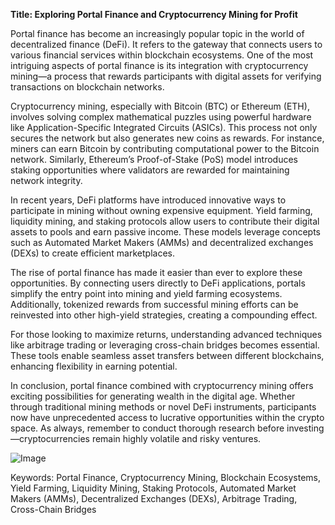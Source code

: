 **Title: Exploring Portal Finance and Cryptocurrency Mining for Profit**

Portal finance has become an increasingly popular topic in the world of decentralized finance (DeFi). It refers to the gateway that connects users to various financial services within blockchain ecosystems. One of the most intriguing aspects of portal finance is its integration with cryptocurrency mining—a process that rewards participants with digital assets for verifying transactions on blockchain networks.

Cryptocurrency mining, especially with Bitcoin (BTC) or Ethereum (ETH), involves solving complex mathematical puzzles using powerful hardware like Application-Specific Integrated Circuits (ASICs). This process not only secures the network but also generates new coins as rewards. For instance, miners can earn Bitcoin by contributing computational power to the Bitcoin network. Similarly, Ethereum’s Proof-of-Stake (PoS) model introduces staking opportunities where validators are rewarded for maintaining network integrity.

In recent years, DeFi platforms have introduced innovative ways to participate in mining without owning expensive equipment. Yield farming, liquidity mining, and staking protocols allow users to contribute their digital assets to pools and earn passive income. These models leverage concepts such as Automated Market Makers (AMMs) and decentralized exchanges (DEXs) to create efficient marketplaces.

The rise of portal finance has made it easier than ever to explore these opportunities. By connecting users directly to DeFi applications, portals simplify the entry point into mining and yield farming ecosystems. Additionally, tokenized rewards from successful mining efforts can be reinvested into other high-yield strategies, creating a compounding effect.

For those looking to maximize returns, understanding advanced techniques like arbitrage trading or leveraging cross-chain bridges becomes essential. These tools enable seamless asset transfers between different blockchains, enhancing flexibility in earning potential.

In conclusion, portal finance combined with cryptocurrency mining offers exciting possibilities for generating wealth in the digital age. Whether through traditional mining methods or novel DeFi instruments, participants now have unprecedented access to lucrative opportunities within the crypto space. As always, remember to conduct thorough research before investing—cryptocurrencies remain highly volatile and risky ventures. 

![Image](https://github.com/user-attachments/assets/590b50a7-4459-4e76-8a31-559aed223621)

Keywords: Portal Finance, Cryptocurrency Mining, Blockchain Ecosystems, Yield Farming, Liquidity Mining, Staking Protocols, Automated Market Makers (AMMs), Decentralized Exchanges (DEXs), Arbitrage Trading, Cross-Chain Bridges